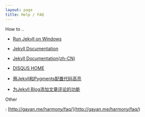 ```yaml
---
layout: page
title: Help / FAQ
---
```


How to ..

-   [Run Jekyll on Windows](<http://jekyll-windows.juthilo.com/>)

-   [Jekyll Documentation](<http://jekyllrb.com/docs/home/>)

-   [Jekyll Documentation(zh-CN)](<http://jekyll.bootcss.com/docs/home/>)

-   [DISQUS HOME](<https://disqus.com/>)

-   [用Jekyll和Pygments配置代码高亮](<http://zyzhang.github.io/blog/2012/08/31/highlight-with-Jekyll-and-Pygments/>)

-   [为Jekyll Blog添加文章评论的功能](<http://cenalulu.github.io/jekyll/setup-comment-for-your-blog/>)


Other

: [http://gayan.me/harmony/faq/](<http://gayan.me/harmony/faq/>)
